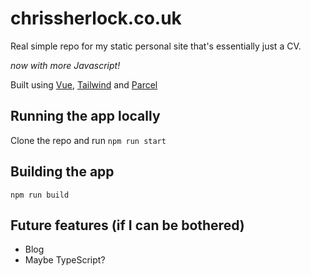 # chrissherlock.co.uk

Real simple repo for my static personal site that's essentially just a CV.

_now with more Javascript!_

Built using [Vue](https://vuejs.org/), [Tailwind](https://tailwindcss.com/) and [Parcel](https://parceljs.org/)

## Running the app locally

Clone the repo and run `npm run start`

## Building the app

`npm run build`

## Future features (if I can be bothered)

* Blog
* Maybe TypeScript?